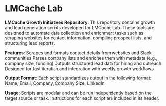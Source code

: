 # LMCache Lab
**LMCache Growth Initiatives Repository**:
This repository contains growth and lead generation scripts developed for LMCache Lab. These tools are designed to automate data collection and enrichment tasks such as scraping websites for contact information, compiling prospect lists, and structuring lead reports.

**Features**:
Scrapes and formats contact details from websites and Slack communities
Parses company lists and enriches them with metadata (e.g., company size, funding)
Outputs structured lead data for hiring and outreach
Designed for fast iteration and integration with weekly growth workflows

**Output Format**:
Each script standardizes output in the following format:
Name, Email, Company, Company Size, LinkedIn

**Usage**:
Scripts are modular and can be run independently based on the target source or task. Instructions for each script are included in its header.
